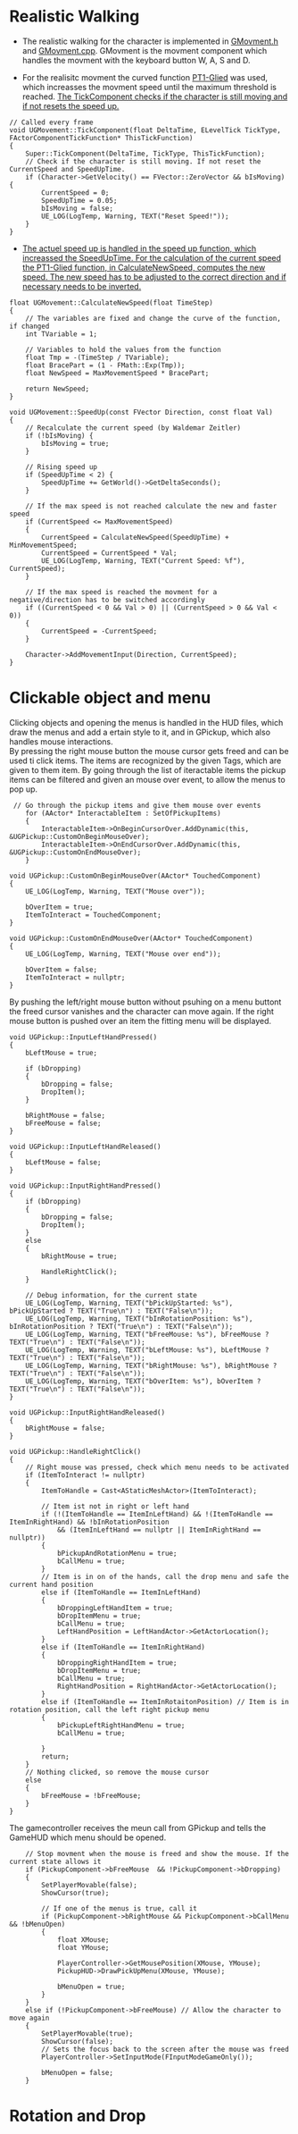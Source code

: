 # Realistic Walking  
* The realistic walking for the character is implemented in [GMovment.h](https://github.com/wzeitler/UR17/blob/ur17-p4/Source/UGame/Private/Character/Components/GMovement.h) 
and [GMovment.cpp](https://github.com/wzeitler/UR17/blob/ur17-p4/Source/UGame/Private/Character/Components/GMovement.cpp). GMovment is the movment component which handles the movment with the keyboard button W, A, S and D.

* For the realisitc movment the curved function [PT1-Glied](https://de.wikipedia.org/wiki/PT1-Glied) was used, 
which increasses the movment speed until the maximum threshold is reached. [The TickComponent checks if the character is still moving and if not resets the speed up.](https://github.com/wzeitler/UR17/blob/ur17-p4/Source/UGame/Private/Character/Components/GMovement.cpp#L69-L80)

```
// Called every frame
void UGMovement::TickComponent(float DeltaTime, ELevelTick TickType, FActorComponentTickFunction* ThisTickFunction)
{
    Super::TickComponent(DeltaTime, TickType, ThisTickFunction);
    // Check if the character is still moving. If not reset the CurrentSpeed and SpeedUpTime. 
    if (Character->GetVelocity() == FVector::ZeroVector && bIsMoving) {
        CurrentSpeed = 0;
        SpeedUpTime = 0.05;
        bIsMoving = false;
        UE_LOG(LogTemp, Warning, TEXT("Reset Speed!"));
    }
}
```

* [The actuel speed up is handled in the speed up function, which increassed the SpeedUpTime. For the calculation of the current speed the PT1-Glied function, in CalculateNewSpeed, computes the new speed. The new speed has to be adjusted to the correct direction and if necessary needs to be inverted.](https://github.com/wzeitler/UR17/blob/ur17-p4/Source/UGame/Private/Character/Components/GMovement.cpp#L102-142)

```
float UGMovement::CalculateNewSpeed(float TimeStep)
{
    // The variables are fixed and change the curve of the function, if changed
    int TVariable = 1;

    // Variables to hold the values from the function
    float Tmp = -(TimeStep / TVariable);
    float BracePart = (1 - FMath::Exp(Tmp));
    float NewSpeed = MaxMovementSpeed * BracePart;

    return NewSpeed;
}

void UGMovement::SpeedUp(const FVector Direction, const float Val)
{
    // Recalculate the current speed (by Waldemar Zeitler)
    if (!bIsMoving) {
        bIsMoving = true;
    }

    // Rising speed up
    if (SpeedUpTime < 2) {
        SpeedUpTime += GetWorld()->GetDeltaSeconds();
    }

    // If the max speed is not reached calculate the new and faster speed
    if (CurrentSpeed <= MaxMovementSpeed)
    {
        CurrentSpeed = CalculateNewSpeed(SpeedUpTime) + MinMovementSpeed;
        CurrentSpeed = CurrentSpeed * Val;
        UE_LOG(LogTemp, Warning, TEXT("Current Speed: %f"), CurrentSpeed);
    }

    // If the max speed is reached the movment for a negative/direction has to be switched accordingly
    if ((CurrentSpeed < 0 && Val > 0) || (CurrentSpeed > 0 && Val < 0))
    {
        CurrentSpeed = -CurrentSpeed;
    }

    Character->AddMovementInput(Direction, CurrentSpeed);
}
```

# Clickable object and menu
Clicking objects and opening the menus is handled in the HUD files, which draw the menus and add a ertain style to it, and in GPickup, which also handles mouse interactions.  
By pressing the right mouse button the mouse cursor gets freed and can be used ti click items. The items are recognized by the given Tags, which are given to them item. By going through the list of iteractable items the pickup items can be filtered and given an mouse over event, to allow the menus to pop up.
```
 // Go through the pickup items and give them mouse over events
    for (AActor* InteractableItem : SetOfPickupItems)
    {
        InteractableItem->OnBeginCursorOver.AddDynamic(this, &UGPickup::CustomOnBeginMouseOver);
        InteractableItem->OnEndCursorOver.AddDynamic(this, &UGPickup::CustomOnEndMouseOver);
    }
```
```
void UGPickup::CustomOnBeginMouseOver(AActor* TouchedComponent)
{
    UE_LOG(LogTemp, Warning, TEXT("Mouse over"));

    bOverItem = true;
    ItemToInteract = TouchedComponent;
}

void UGPickup::CustomOnEndMouseOver(AActor* TouchedComponent)
{
    UE_LOG(LogTemp, Warning, TEXT("Mouse over end"));

    bOverItem = false;
    ItemToInteract = nullptr;
}
```
By pushing the left/right mouse button without psuhing on a menu buttont the freed cursor vanishes and the character can move again. If the right mouse button is pushed over an item the fitting menu will be displayed.
```
void UGPickup::InputLeftHandPressed()
{
    bLeftMouse = true;

    if (bDropping)
    {
        bDropping = false;
        DropItem();
    }

    bRightMouse = false;
    bFreeMouse = false;
}

void UGPickup::InputLeftHandReleased()
{
    bLeftMouse = false;
}

void UGPickup::InputRightHandPressed()
{
    if (bDropping)
    {
        bDropping = false;
        DropItem();
    } 
    else
    {
        bRightMouse = true;

        HandleRightClick();
    }   
    
    // Debug information, for the current state
    UE_LOG(LogTemp, Warning, TEXT("bPickUpStarted: %s"), bPickUpStarted ? TEXT("True\n") : TEXT("False\n"));
    UE_LOG(LogTemp, Warning, TEXT("bInRotationPosition: %s"), bInRotationPosition ? TEXT("True\n") : TEXT("False\n"));
    UE_LOG(LogTemp, Warning, TEXT("bFreeMouse: %s"), bFreeMouse ? TEXT("True\n") : TEXT("False\n"));
    UE_LOG(LogTemp, Warning, TEXT("bLeftMouse: %s"), bLeftMouse ? TEXT("True\n") : TEXT("False\n"));
    UE_LOG(LogTemp, Warning, TEXT("bRightMouse: %s"), bRightMouse ? TEXT("True\n") : TEXT("False\n"));
    UE_LOG(LogTemp, Warning, TEXT("bOverItem: %s"), bOverItem ? TEXT("True\n") : TEXT("False\n"));
}

void UGPickup::InputRightHandReleased()
{
    bRightMouse = false;
}

void UGPickup::HandleRightClick()
{
    // Right mouse was pressed, check which menu needs to be activated
    if (ItemToInteract != nullptr)
    {
        ItemToHandle = Cast<AStaticMeshActor>(ItemToInteract);

        // Item ist not in right or left hand
        if (!(ItemToHandle == ItemInLeftHand) && !(ItemToHandle == ItemInRightHand) && !bInRotationPosition 
            && (ItemInLeftHand == nullptr || ItemInRightHand == nullptr))
        {
            bPickupAndRotationMenu = true;
            bCallMenu = true;
        }
        // Item is in on of the hands, call the drop menu and safe the current hand position
        else if (ItemToHandle == ItemInLeftHand) 
        {
            bDroppingLeftHandItem = true;
            bDropItemMenu = true;
            bCallMenu = true;
            LeftHandPosition = LeftHandActor->GetActorLocation();
        }
        else if (ItemToHandle == ItemInRightHand)
        {
            bDroppingRightHandItem = true;
            bDropItemMenu = true;
            bCallMenu = true;
            RightHandPosition = RightHandActor->GetActorLocation();
        }
        else if (ItemToHandle == ItemInRotaitonPosition) // Item is in rotation position, call the left right pickup menu
        {
            bPickupLeftRightHandMenu = true;
            bCallMenu = true;
            
        }
        return;
    }
    // Nothing clicked, so remove the mouse cursor
    else
    {
        bFreeMouse = !bFreeMouse;
    }
}
```
The gamecontroller receives the meun call from GPickup and tells the GameHUD which menu should be opened.
```
    // Stop movment when the mouse is freed and show the mouse. If the current state allows it
    if (PickupComponent->bFreeMouse  && !PickupComponent->bDropping)
    {
        SetPlayerMovable(false);
        ShowCursor(true);

        // If one of the menus is true, call it
        if (PickupComponent->bRightMouse && PickupComponent->bCallMenu && !bMenuOpen)
        {
            float XMouse;
            float YMouse;

            PlayerController->GetMousePosition(XMouse, YMouse);
            PickupHUD->DrawPickUpMenu(XMouse, YMouse);

            bMenuOpen = true;
        }
    } 
    else if (!PickupComponent->bFreeMouse) // Allow the character to move again
    {
        SetPlayerMovable(true);
        ShowCursor(false);
        // Sets the focus back to the screen after the mouse was freed
        PlayerController->SetInputMode(FInputModeGameOnly());

        bMenuOpen = false;
    }
```

# Rotation and Drop
